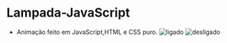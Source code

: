 # Lampada-JavaScript
- Animação feito em JavaScript,HTML e CSS puro. 
![ligado](https://user-images.githubusercontent.com/75194076/173180552-e7ecd9da-2662-4fd0-8eeb-9ccc23532c1f.png)
![desligado](https://user-images.githubusercontent.com/75194076/173180569-c2709ab7-397c-4bcc-a9f2-e101a1296155.png)
